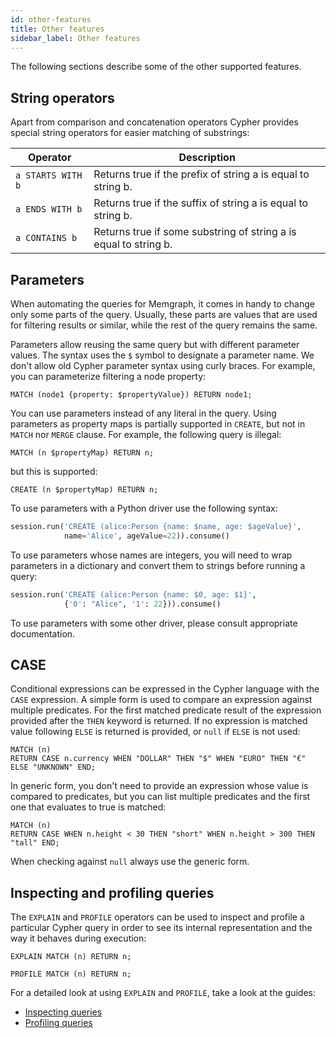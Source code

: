 ```yaml
---
id: other-features
title: Other features
sidebar_label: Other features
---
```


The following sections describe some of the other supported features.

## String operators

Apart from comparison and concatenation operators Cypher provides special
string operators for easier matching of substrings:

| Operator          | Description                                                      |
| ----------------- | ---------------------------------------------------------------- |
| `a STARTS WITH b` | Returns true if the prefix of string a is equal to string b.     |
| `a ENDS WITH b`   | Returns true if the suffix of string a is equal to string b.     |
| `a CONTAINS b`    | Returns true if some substring of string a is equal to string b. |

## Parameters

When automating the queries for Memgraph, it comes in handy to change only some
parts of the query. Usually, these parts are values that are used for filtering
results or similar, while the rest of the query remains the same.

Parameters allow reusing the same query but with different parameter values. The
syntax uses the `$` symbol to designate a parameter name. We don't allow old
Cypher parameter syntax using curly braces. For example, you can parameterize
filtering a node property:

```cypher
MATCH (node1 {property: $propertyValue}) RETURN node1;
```

You can use parameters instead of any literal in the query. Using parameters as
property maps is partially supported in `CREATE`, but not in `MATCH` nor `MERGE`
clause. For example, the following query is illegal:

```cypher
MATCH (n $propertyMap) RETURN n;
```

but this is supported:

```cypher
CREATE (n $propertyMap) RETURN n;
```

To use parameters with a Python driver use the following syntax:

```python
session.run('CREATE (alice:Person {name: $name, age: $ageValue}',
            name='Alice', ageValue=22)).consume()
```

To use parameters whose names are integers, you will need to wrap parameters in
a dictionary and convert them to strings before running a query:

```python
session.run('CREATE (alice:Person {name: $0, age: $1}',
            {'0': "Alice", '1': 22})).consume()
```

To use parameters with some other driver, please consult appropriate
documentation.

## CASE

Conditional expressions can be expressed in the Cypher language with the `CASE`
expression. A simple form is used to compare an expression against multiple
predicates. For the first matched predicate result of the expression provided
after the `THEN` keyword is returned. If no expression is matched value
following `ELSE` is returned is provided, or `null` if `ELSE` is not used:

```cypher
MATCH (n)
RETURN CASE n.currency WHEN "DOLLAR" THEN "$" WHEN "EURO" THEN "€" ELSE "UNKNOWN" END;
```

In generic form, you don't need to provide an expression whose value is compared
to predicates, but you can list multiple predicates and the first one that
evaluates to true is matched:

```cypher
MATCH (n)
RETURN CASE WHEN n.height < 30 THEN "short" WHEN n.height > 300 THEN "tall" END;
```

When checking against `null` always use the generic form.

## Inspecting and profiling queries

The `EXPLAIN` and `PROFILE` operators can be used to inspect and profile a
particular Cypher query in order to see its internal representation and the way
it behaves during execution:

```cypher
EXPLAIN MATCH (n) RETURN n;
```

```cypher
PROFILE MATCH (n) RETURN n;
```

For a detailed look at using `EXPLAIN` and `PROFILE`, take a look at the guides:
* [Inspecting queries](/memgraph/reference-guide/inspecting-queries)
* [Profiling queries](/memgraph/reference-guide/profiling-queries)

